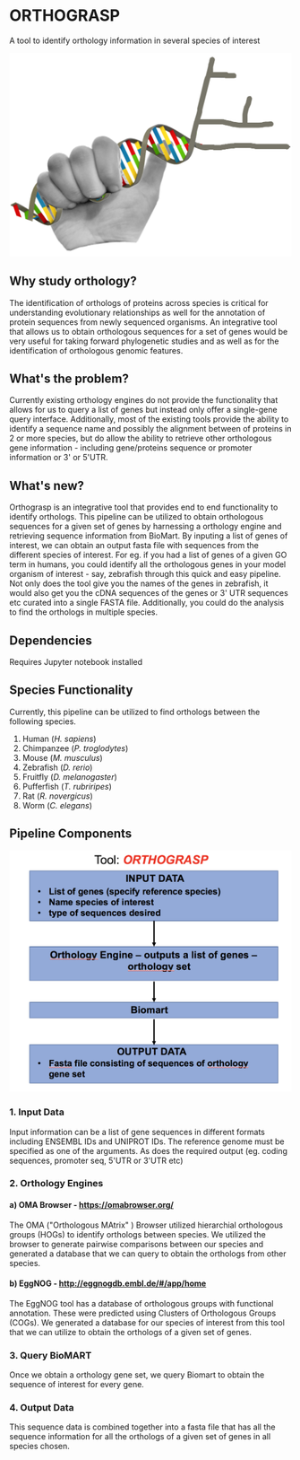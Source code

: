 # ORTHOGRASP 
A tool to identify orthology information in several species of interest

![](https://github.com/NCBI-Hackathons/EvoAssert/blob/master/orthograsp.jpg)

## Why study orthology?
The identification of orthologs of proteins across species is critical for understanding evolutionary relationships as well  for the annotation of protein sequences from newly sequenced organisms. An integrative tool that allows us to obtain orthologous sequences for a set of genes would be very useful for taking forward phylogenetic studies and
as well as for the identification of orthologous genomic features.

## What's the problem?
Currently existing orthology engines do not provide the functionality that allows for us to query a list of genes but instead only offer a single-gene query interface. Additionally, most of the existing tools provide the ability to identify a sequence name and possibly the alignment between of proteins in 2 or more species, but do allow the ability to retrieve other orthologous gene information - including gene/proteins sequence or promoter information or 3' or 5'UTR.

## What's new?
Orthograsp is an integrative tool that provides end to end functionality to identify orthologs. This pipeline can be utilized to obtain orthologous sequences for a given set of genes by harnessing a orthology engine and retrieving sequence information from BioMart. By inputing a list of genes of interest, we can obtain an output fasta file with sequences from the different species of interest. For eg. if you had a list of genes of a given GO term in humans, you could identify all the orthologous genes in your model organism of interest - say, zebrafish through this quick and easy pipeline. Not only does the tool give you the names of the genes in zebrafish, it would also get you the cDNA sequences of the genes or 3' UTR sequences etc curated into a single FASTA file. Additionally, you could do the analysis to find the orthologs in multiple species. 

## Dependencies 

Requires Jupyter notebook installed

## Species Functionality
Currently, this pipeline can be utilized to find orthologs between the following species.
1. Human (*H. sapiens*)
2. Chimpanzee (*P. troglodytes*)
3. Mouse (*M. musculus*)
4. Zebrafish (*D. rerio*)
5. Fruitfly (*D. melanogaster*)
6. Pufferfish (*T. rubriripes*)
7. Rat (*R. novergicus*)
8. Worm (*C. elegans*)

## Pipeline Components

![](https://github.com/NCBI-Hackathons/EvoAssert/blob/master/Screen%20Shot%202018-07-12%20at%2011.21.55%20AM.png)

### 1. Input Data 

Input information can be a list of gene sequences in different formats including ENSEMBL IDs and UNIPROT IDs.
The reference genome must be specified as one of the arguments. As does the required output (eg. coding sequences, promoter seq, 5'UTR or 3'UTR etc)

### 2. Orthology Engines

#### a) OMA Browser -  https://omabrowser.org/
The OMA ("Orthologous MAtrix" ) Browser utilized hierarchial orthologous groups (HOGs) to identify orthologs between species. We utilized the browser to generate pairwise comparisons between our species and generated a database that we can query to obtain the orthologs from other species.

#### b) EggNOG  - http://eggnogdb.embl.de/#/app/home
The EggNOG tool has a database of orthologous groups with functional annotation. These were predicted using Clusters of Orthologous Groups (COGs). We generated a database for our species of interest from this tool that we can utilize to obtain the orthologs of a given set of genes. 

### 3. Query BioMART
Once we obtain a orthology gene set, we query Biomart to obtain the sequence of interest for every gene. 

### 4. Output Data

This sequence data is combined together into a fasta file that has all the sequence information for all the orthologs of a given set of genes in all species chosen. 





